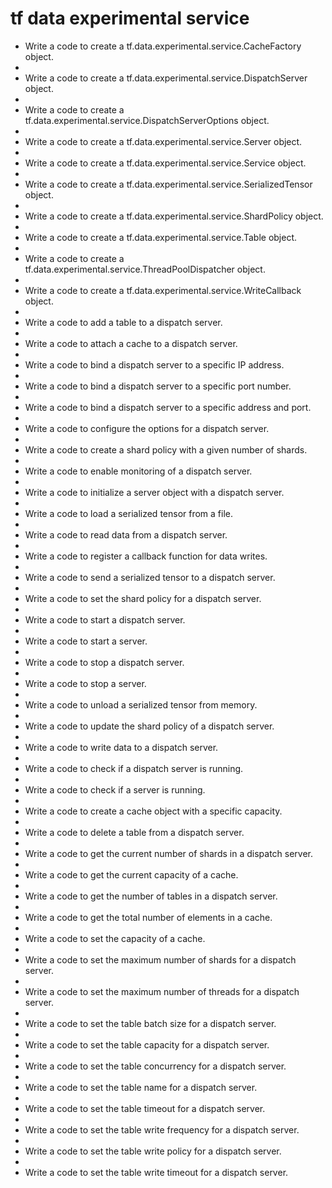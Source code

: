 # tf data experimental service

- Write a code to create a tf.data.experimental.service.CacheFactory object.
- 
- Write a code to create a tf.data.experimental.service.DispatchServer object.
- 
- Write a code to create a tf.data.experimental.service.DispatchServerOptions object.
- 
- Write a code to create a tf.data.experimental.service.Server object.
- 
- Write a code to create a tf.data.experimental.service.Service object.
- 
- Write a code to create a tf.data.experimental.service.SerializedTensor object.
- 
- Write a code to create a tf.data.experimental.service.ShardPolicy object.
- 
- Write a code to create a tf.data.experimental.service.Table object.
- 
- Write a code to create a tf.data.experimental.service.ThreadPoolDispatcher object.
- 
- Write a code to create a tf.data.experimental.service.WriteCallback object.
- 
- Write a code to add a table to a dispatch server.
- 
- Write a code to attach a cache to a dispatch server.
- 
- Write a code to bind a dispatch server to a specific IP address.
- 
- Write a code to bind a dispatch server to a specific port number.
- 
- Write a code to bind a dispatch server to a specific address and port.
- 
- Write a code to configure the options for a dispatch server.
- 
- Write a code to create a shard policy with a given number of shards.
- 
- Write a code to enable monitoring of a dispatch server.
- 
- Write a code to initialize a server object with a dispatch server.
- 
- Write a code to load a serialized tensor from a file.
- 
- Write a code to read data from a dispatch server.
- 
- Write a code to register a callback function for data writes.
- 
- Write a code to send a serialized tensor to a dispatch server.
- 
- Write a code to set the shard policy for a dispatch server.
- 
- Write a code to start a dispatch server.
- 
- Write a code to start a server.
- 
- Write a code to stop a dispatch server.
- 
- Write a code to stop a server.
- 
- Write a code to unload a serialized tensor from memory.
- 
- Write a code to update the shard policy of a dispatch server.
- 
- Write a code to write data to a dispatch server.
- 
- Write a code to check if a dispatch server is running.
- 
- Write a code to check if a server is running.
- 
- Write a code to create a cache object with a specific capacity.
- 
- Write a code to delete a table from a dispatch server.
- 
- Write a code to get the current number of shards in a dispatch server.
- 
- Write a code to get the current capacity of a cache.
- 
- Write a code to get the number of tables in a dispatch server.
- 
- Write a code to get the total number of elements in a cache.
- 
- Write a code to set the capacity of a cache.
- 
- Write a code to set the maximum number of shards for a dispatch server.
- 
- Write a code to set the maximum number of threads for a dispatch server.
- 
- Write a code to set the table batch size for a dispatch server.
- 
- Write a code to set the table capacity for a dispatch server.
- 
- Write a code to set the table concurrency for a dispatch server.
- 
- Write a code to set the table name for a dispatch server.
- 
- Write a code to set the table timeout for a dispatch server.
- 
- Write a code to set the table write frequency for a dispatch server.
- 
- Write a code to set the table write policy for a dispatch server.
- 
- Write a code to set the table write timeout for a dispatch server.